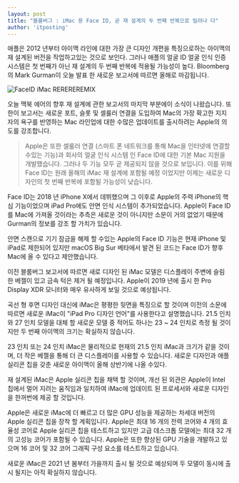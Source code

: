 ```yaml
---
layout: post
title: "블룸버그 : iMac 용 Face ID, 곧 재 설계의 두 번째 반복으로 밀려나 다"
author: 'itposting'
---
```



애플은 2012 년부터 아이맥 라인에 대한 가장 큰 디자인 개편을 특징으로하는 아이맥의 재 설계된 버전을 작업하고있는 것으로 보인다. 그러나 애플의 얼굴 ID 얼굴 인식 인증 시스템은 첫 번째가 아닌 재 설계의 두 번째 반복에 적용될 가능성이 높다.
 Bloomberg의 Mark Gurman이 오늘 발표 한 새로운 보고서에 따르면 올해로 마감됩니다.

![FaceID iMac REREREREMIX](https://images.macrumors.com/t/I9-ZLUF0WktVCNwdog86xlWJasg=/2500x0/filters:no_upscale():quality(90)/article-new/2020/07/FaceID-iMac-REREREREMIX.jpg)

오늘 맥북 에어의 향후 재 설계에 관한 보고서의 마지막 부분에이 소식이 나왔습니다.
 또한이 보고서는 새로운 포트, 슬롯 및 셀룰러 연결을 도입하여 Mac의 가장 확고한 지지자의 욕구를 반영하는 Mac 라인업에 대한 수많은 업데이트를 출시하려는 Apple의 의도를 강조합니다.

> Apple은 또한 셀룰러 연결 (스마트 폰 네트워크를 통해 Mac을 인터넷에 연결할 수있는 기능)과 회사의 얼굴 인식 시스템 인 Face ID에 대한 기본 Mac 지원을 개발했습니다.
 그러나 두 기능 모두 곧 제공되지 않을 것으로 보입니다.
 이를 위해 Face ID는 원래 올해의 ‌iMac‌ 재 설계에 포함될 예정 이었지만 이제는 새로운 디자인의 첫 번째 반복에 포함될 가능성이 낮습니다.

Face ID는 2018 년 iPhone X에서 데뷔했으며 그 이후로 Apple의 주력 iPhone의 핵심 기능이었으며 iPad Pro에도 안면 인식 시스템이 추가되었습니다.
 Apple이 Face ID를 Mac에 가져올 것이라는 추측은 새로운 것이 아니지만 소문이 거의 없었기 때문에 Gurman의 정보를 강조 할 가치가 있습니다.

안면 스캔으로 기기 잠금을 해제 할 수있는 Apple의 Face ID 기능은 현재 ‌iPhone‌ 및 iPad로 제한되어 있지만 macOS Big Sur 베타에서 발견 된 코드는 Face ID가 향후 Mac에 올 수 있다고 제안했습니다.

이전 블룸버그 보고서에 따르면 새로 디자인 된 ‌iMac‌ 모델은 디스플레이 주변에 슬림 한 베젤이 있고 금속 턱은 제거 될 예정입니다.
 Apple이 2019 년에 출시 한 Pro Display XDR 모니터와 매우 유사하게 보일 것으로 예상됩니다.

곡선 형 후면 디자인 대신에 iMac은 평평한 뒷면을 특징으로 할 것이며 이전의 소문에 따르면 새로운 iMac이 "iPad Pro‌ 디자인 언어"를 사용한다고 설명했습니다.
 21.5 인치와 27 인치 모델을 대체 할 새로운 모델 중 적어도 하나는 23 ~ 24 인치로 측정 될 것이지만 두 번째 아이맥의 크기는 확실하지 않습니다.

23 인치 또는 24 인치 ‌iMac‌은 물리적으로 현재의 21.5 인치 ‌iMac‌과 크기가 같을 것이며, 더 작은 베젤을 통해 더 큰 디스플레이를 사용할 수 있습니다.
 새로운 디자인과 애플 실리콘 칩을 갖춘 새로운 아이맥이 올해 상반기에 나올 수있다.

재 설계된 iMac은 Apple 실리콘 칩을 채택 할 것이며, 개선 된 외관은 Apple이 Intel 칩에서 멀어 지려는 움직임과 일치하여 iMac에 업데이트 된 프로세서와 새로운 디자인을 한꺼번에 제공 할 것입니다.

Apple은 새로운 iMac에 더 빠르고 더 많은 GPU 성능을 제공하는 차세대 버전의 Apple 실리콘 칩을 장착 할 계획입니다.
 Apple은 최대 16 개의 전력 코어와 4 개의 효율성 코어로 Apple 실리콘 칩을 테스트하고 있지만 고급 데스크톱 모델에는 최대 32 개의 고성능 코어가 포함될 수 있습니다.
 Apple은 또한 향상된 GPU 기술을 개발하고 있으며 16 코어 및 32 코어 그래픽 구성 요소를 테스트하고 있습니다.

새로운 iMac은 2021 년 봄부터 가을까지 출시 될 것으로 예상되며 두 모델이 동시에 출시 될지는 아직 확실하지 않습니다.